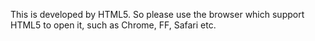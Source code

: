 This is developed by HTML5. So please use the browser which support HTML5 to open it, such as Chrome, FF, Safari etc.